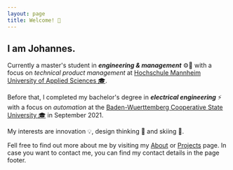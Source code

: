 ```yaml
---
layout: page
title: Welcome! 👋
---
```

## I am Johannes.
Currently a master's student in ***engineering & management*** ⚙️👔 with a focus on *technical product management* at [Hochschule Mannheim  University of Applied Sciences 🎓](https://www.english.hs-mannheim.de/the-university.html).    

Before that, I completed my bachelor's degree in ***electrical engineering*** ⚡ with a focus on *automation* at the [Baden-Wuerttemberg Cooperative State University 🎓](https://www.dhbw.de/) in September 2021.    

My interests are innovation 💡, design thinking 💭 and skiing 🎿.

Fell free to find out more about me by visiting my [About](/about/) or [Projects](/projects/) page. In case you want to contact me, you can find my contact details in the page footer.
